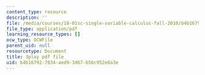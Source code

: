 ```yaml
---
content_type: resource
description: ''
file: /media/courses/18-01sc-single-variable-calculus-fall-2010/b4b167927834aed93d67b56c952e6a3e_aeXp1zC6Hls.pdf
file_type: application/pdf
learning_resource_types: []
ocw_type: OCWFile
parent_uid: null
resourcetype: Document
title: 3play pdf file
uid: b4b16792-7834-aed9-3d67-b56c952e6a3e
---
```

